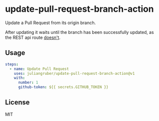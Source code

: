 # update-pull-request-branch-action

Update a Pull Request from its origin branch.

After updating it waits until the branch has been successfully updated,
as the REST api route [doesn't](https://developer.github.com/v3/pulls/#response-3).

## Usage

```yaml
steps:
  - name: Update Pull Request
    uses: juliangruber/update-pull-request-branch-action@v1
    with:
      number: 1
      github-token: ${{ secrets.GITHUB_TOKEN }}
```

## License

MIT
